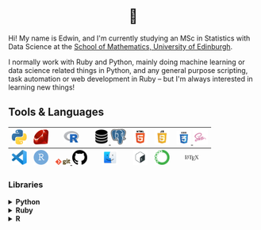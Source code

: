 <h1 align="center">
  👋
</h1>

Hi! My name is Edwin, and I'm currently studying an MSc in Statistics with Data Science at the [School of Mathematics, University of Edinburgh](https://www.maths.ed.ac.uk/school-of-mathematics).

I normally work with Ruby and Python, mainly doing machine learning or data science related things in Python, and any general purpose scripting, task automation or web development in Ruby – but I'm always interested in learning new things!

## Tools & Languages

<table>
	<thead>
		<tr>
			<th align="center">
                <a href="https://www.python.org/">
                    <img src="/img/python.svg" alt="Python" width="30px"/>
                </a>
			</th>
            <th align="center">
                <a href="https://www.ruby-lang.org/en/">
                    <img src="/img/ruby.svg" alt="Ruby" width="30px"/>
                </a>
			</th>
            <th align="center">
                <a href="https://www.r-project.org/about.html">
                    <img src="/img/r.svg" alt="R" width="30px"/>
                </a>
			</th>
            <th align="center">
                <a href="https://en.wikipedia.org/wiki/SQL">
                    <img src="/img/sql.png" alt="SQL" width="30px"/>
                </a>
                <a href="https://www.postgresql.org/">
                    <img src="/img/postgresql.svg" alt="PostgreSQL" width="30px"/>
                </a>
			</th>
            <th align="center">
                <a href="https://en.wikipedia.org/wiki/HTML">
                    <img src="/img/html.png" alt="HTML" width="30px"/>
                </a>
			</th>
            <th align="center">
                <a href="https://www.javascript.com/">
                    <img src="/img/js.png" alt="JavaScript" width="30px"/>
                </a>
			</th>
            <th align="center">
                <a href="https://en.wikipedia.org/wiki/CSS">
                    <img src="/img/css.png" alt="CSS" width="30px"/>
                </a>
                <a href="https://sass-lang.com/">
                    <img src="/img/sass.png" alt="SASS" width="30px"/>
                </a>
			</th>
		</tr>
        <tr>
			<th align="center">
                <a href="https://code.visualstudio.com/">
                    <img src="/img/vscode.png" alt="VS Code" width="30px"/>
                </a>
			</th>
            <th align="center">
                <a href="https://rstudio.com/">
                    <img src="/img/rstudio.svg" alt="RStudio" width="30px"/>
                </a>
			</th>
            <th align="center">
                <a href="https://git-scm.com/">
                    <img src="/img/git.svg" alt="Git" width="30px"/>
                </a>
                <a href="https://github.com/">
                    <img src="/img/github.svg" alt="GitHub" width="30px"/>
                </a>
			</th>
            <th align="center">
                <a href="https://apple.com/macos">
                    <img src="/img/macos.png" alt="MacOS" width="30px"/>
                </a>
			</th>
            <th align="center">
                <a href="https://www.gnu.org/software/bash/">
                    <img src="/img/bash.png" alt="Bash" width="30px"/>
                </a>
			</th>
            <th align="center">
                <a href="https://docs.conda.io/en/latest/">
                    <img src="/img/conda.png" alt="Conda" width="30px"/>
                </a>
            </th>
            <th align="center">
                <a href="https://www.latex-project.org/">
                    <img src="/img/latex.svg" alt="LaTeX" width="30px"/>
                </a>
			</th>
		</tr>
	</thead>
</table>

### Libraries

<details>
<summary>
    <b>Python</b>
</summary>
<p>

[`numpy`](https://numpy.org/),
[`pandas`](https://pandas.pydata.org/),
[`scikit-learn`](https://scikit-learn.org/stable/),
[`scipy`](https://www.scipy.org/),
[`matplotlib`](https://matplotlib.org/),
[`seaborn`](https://seaborn.pydata.org/),
[`jupyter`](https://jupyter.org/),
[`tensorflow`](https://www.tensorflow.org/),
[`torch`](https://pytorch.org/),
[`librosa`](https://librosa.org/)

</p>
</details>

<details>
<summary>
    <b>Ruby</b>
</summary>
<p>

[`sinatra`](http://sinatrarb.com/),
[`rails`](https://rubyonrails.org/) <sup><em>(limited)</em></sup>,
[`activerecord`](https://guides.rubyonrails.org/active_record_basics.html),
[`thor`](http://whatisthor.com/),
[`nokogiri`](https://nokogiri.org/),
[`rake`](https://github.com/ruby/rake),
[`rspec`](https://rspec.info/)

</p>
</details>

<details>
<summary>
    <b>R</b>
</summary>
<p>

[`tidyverse`](https://www.tidyverse.org/) ([`ggplot2`](https://ggplot2.tidyverse.org/), [`tibble`](https://tibble.tidyverse.org/), [`tidyr`](https://tidyr.tidyverse.org/),
[`dplyr`](https://dplyr.tidyverse.org/)),
[`plotly`](https://plotly.com/r/),
[`rvest`](https://cran.r-project.org/web/packages/rvest/index.html),
[`mice`](https://amices.org/mice/),
[`rjags`](https://cran.r-project.org/web/packages/rjags/index.html),
[`rmarkdown`](https://rmarkdown.rstudio.com/)

</p>
</details>
